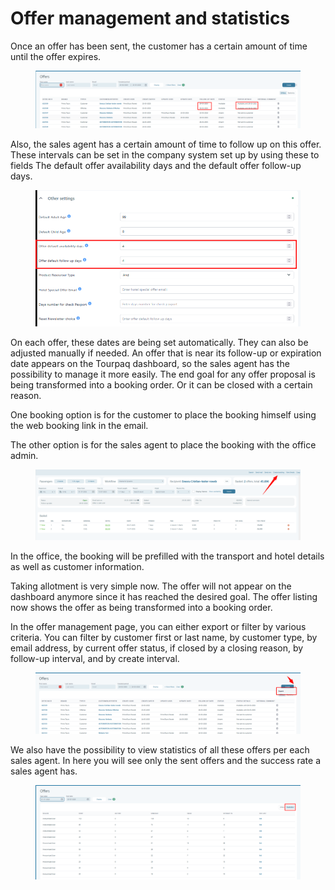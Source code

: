# Offer management and statistics

Once an offer has been sent, the customer has a certain amount of time until the offer expires.&#x20;

<figure><img src="../.gitbook/assets/image (9) (1) (1) (1) (1) (1) (1) (1) (1) (1) (1) (1) (1) (1) (1) (1) (1) (1).png" alt=""><figcaption></figcaption></figure>

Also, the sales agent has a certain amount of time to follow up on this offer. These intervals can be set in the company system set up by using these to fields The default offer availability days and the default offer follow-up days.&#x20;

<figure><img src="../.gitbook/assets/image (10) (1) (1) (1) (1) (1) (1) (1) (1) (1) (1) (1) (1) (1) (1) (1) (1) (1).png" alt=""><figcaption></figcaption></figure>

On each offer, these dates are being set automatically. They can also be adjusted manually if needed. An offer that is near its follow-up or expiration date appears on the Tourpaq dashboard, so the sales agent has the possibility to manage it more easily. The end goal for any offer proposal is being transformed into a booking order. Or it can be closed with a certain reason.&#x20;

One booking option is for the customer to place the booking himself using the web booking link in the email.&#x20;

The other option is for the sales agent to place the booking with the office admin.&#x20;

<figure><img src="../.gitbook/assets/image (11) (1) (1) (1) (1) (1) (1) (1) (1) (1) (1) (1) (1) (1) (1) (1) (1).png" alt=""><figcaption></figcaption></figure>

In the office, the booking will be prefilled with the transport and hotel details as well as customer information.&#x20;

Taking allotment is very simple now. The offer will not appear on the dashboard anymore since it has reached the desired goal. The offer listing now shows the offer as being transformed into a booking order.&#x20;

In the offer management page, you can either export or filter by various criteria. You can filter by customer first or last name, by customer type, by email address, by current offer status, if closed by a closing reason, by follow-up interval, and by create interval.&#x20;

<figure><img src="../.gitbook/assets/image (12) (1) (1) (1) (1) (1) (1) (1) (1) (1) (1) (1) (1) (1) (1) (1).png" alt=""><figcaption></figcaption></figure>

We also have the possibility to view statistics of all these offers per each sales agent. In here you will see only the sent offers and the success rate a sales agent has.

<figure><img src="../.gitbook/assets/image (13) (1) (1) (1) (1) (1) (1) (1) (1) (1) (1) (1) (1) (1).png" alt=""><figcaption></figcaption></figure>

